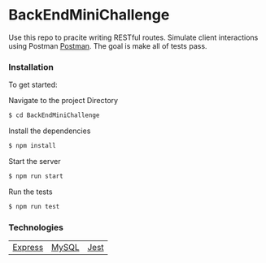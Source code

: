 # BackEndMiniChallenge

Use this repo to pracite writing RESTful routes. Simulate client interactions using Postman <a href="https://www.postman.com/downloads/">Postman</a>. The goal is make all of tests pass.

### Installation

To get started:

Navigate to the project Directory

```sh
$ cd BackEndMiniChallenge
```

Install the dependencies

```sh
$ npm install
```

Start the server

```sh
$ npm run start
```

Run the tests

```sh
$ npm run test
```

### Technologies

<table style="width:50%">
  <tr>
    <td><a href="http://expressjs.com">Express</a></td>
     <td><a href="https://www.mysql.com/">MySQL</a></td>
    <td><a href="https://jestjs.io/">Jest</a></td>
  </tr>
</table>
